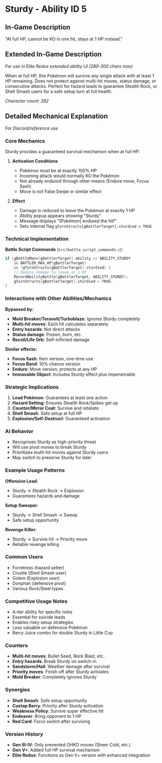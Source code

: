 # Sturdy - Ability ID 5

## In-Game Description
"At full HP, cannot be KO in one hit, stays at 1 HP instead."

## Extended In-Game Description
*For use in Elite Redux extended ability UI (280-300 chars max)*

When at full HP, this Pokémon will survive any single attack with at least 1 HP remaining. Does not protect against multi-hit moves, status damage, or consecutive attacks. Perfect for hazard leads to guarantee Stealth Rock, or Shell Smash users for a safe setup turn at full health.

*Character count: 282*

## Detailed Mechanical Explanation
*For Discord/reference use*

### Core Mechanics
Sturdy provides a guaranteed survival mechanism when at full HP:

1. **Activation Conditions**
   - Pokémon must be at exactly 100% HP
   - Incoming attack would normally KO the Pokémon
   - Not already endured through other means (Endure move, Focus Sash)
   - Move is not False Swipe or similar effect

2. **Effect**
   - Damage is reduced to leave the Pokémon at exactly 1 HP
   - Ability popup appears showing "Sturdy"
   - Message displays "[Pokémon] endured the hit!"
   - Sets internal flag `gTurnStructs[gBattlerTarget].sturdied = TRUE`

### Technical Implementation

**Battle Script Commands** (`src/battle_script_commands.c`):
```c
if (gBattleMons[gBattlerTarget].ability == ABILITY_STURDY 
    && BATTLER_MAX_HP(gBattlerTarget)
    && !gTurnStructs[gBattlerTarget].sturdied) {
    // Reduce damage to leave at 1 HP
    RecordAbilityBattle(gBattlerTarget, ABILITY_STURDY);
    gTurnStructs[gBattlerTarget].sturdied = TRUE;
}
```

### Interactions with Other Abilities/Mechanics

**Bypassed by:**
- **Mold Breaker/Teravolt/Turboblaze**: Ignores Sturdy completely
- **Multi-hit moves**: Each hit calculates separately
- **Entry hazards**: Not direct attacks
- **Status damage**: Poison, burn, etc.
- **Recoil/Life Orb**: Self-inflicted damage

**Similar effects:**
- **Focus Sash**: Item version, one-time use
- **Focus Band**: 10% chance version
- **Endure**: Move version, protects at any HP
- **Immovable Object**: Includes Sturdy effect plus Impenetrable

### Strategic Implications

1. **Lead Pokémon**: Guarantees at least one action
2. **Hazard Setting**: Ensures Stealth Rock/Spikes get up
3. **Counter/Mirror Coat**: Survive and retaliate
4. **Shell Smash**: Safe setup at full HP
5. **Explosion/Self-Destruct**: Guaranteed activation

### AI Behavior
- Recognizes Sturdy as high-priority threat
- Will use pivot moves to break Sturdy
- Prioritizes multi-hit moves against Sturdy users
- May switch to preserve Sturdy for later

### Example Usage Patterns

**Offensive Lead**:
- Sturdy → Stealth Rock → Explosion
- Guarantees hazards and damage

**Setup Sweeper**:
- Sturdy → Shell Smash → Sweep
- Safe setup opportunity

**Revenge Killer**:
- Sturdy → Survive hit → Priority move
- Reliable revenge killing

### Common Users
- Forretress (hazard setter)
- Crustle (Shell Smash user)
- Golem (Explosion user)
- Donphan (defensive pivot)
- Various Rock/Steel types

### Competitive Usage Notes
- A-tier ability for specific roles
- Essential for suicide leads
- Enables risky setup strategies
- Less valuable on defensive Pokémon
- Berry Juice combo for double Sturdy in Little Cup

### Counters
- **Multi-hit moves**: Bullet Seed, Rock Blast, etc.
- **Entry hazards**: Break Sturdy on switch-in
- **Sandstorm/Hail**: Weather damage after survival
- **Priority moves**: Finish off after Sturdy activates
- **Mold Breaker**: Completely ignores Sturdy

### Synergies
- **Shell Smash**: Safe setup opportunity
- **Custap Berry**: Priority after Sturdy activation
- **Weakness Policy**: Survive super effective hit
- **Endeavor**: Bring opponent to 1 HP
- **Red Card**: Force switch after surviving

### Version History
- **Gen III-IV**: Only prevented OHKO moves (Sheer Cold, etc.)
- **Gen V+**: Added full HP survival mechanism
- **Elite Redux**: Functions as Gen V+ version with enhanced integration